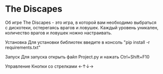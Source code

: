# The Discapes

Об игре
The Discapes - это игра, в которой вам необходимо выбраться с дискотеки, остерегаясь врагов и ловушек. Каждый уровень
уникален, количество врагов и ловушек ножно настраивать.

Установка
Для установки библиотек введите в консоль "pip install -r requirements.txt"

Запуск
Для запуска открыть файл Project.py и нажать Ctrl+Shift+F10

Управление
Кнопки со стрелками ←↑↓→
